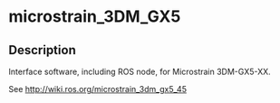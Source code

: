 # microstrain_3DM_GX5

## Description

Interface software, including ROS node, for Microstrain 3DM-GX5-XX.


See http://wiki.ros.org/microstrain_3dm_gx5_45
